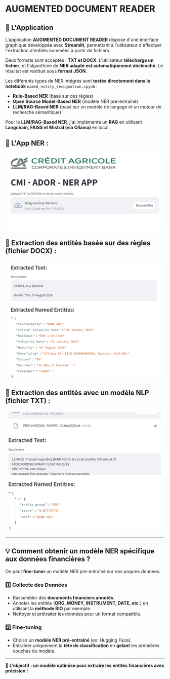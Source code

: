 # **AUGMENTED DOCUMENT READER**

## **📌 L'Application**
L'application **AUGMENTED DOCUMENT READER** dispose d'une interface graphique développée avec **Streamlit**, permettant à l'utilisateur d'effectuer l'extraction d'entités nommées à partir de fichiers.

Deux formats sont acceptés : **TXT et DOCX**. L'utilisateur **télécharge un fichier**, et l'algorithme de **NER adapté est automatiquement déclenché**. Le résultat est restitué sous **format JSON**.

Les différents types de NER intégrés sont **testés directement dans le notebook** `named_entity_recognation.ipynb` :
- **Rule-Based NER** (basé sur des règles)
- **Open Source Model-Based NER** (modèle NER pré-entraîné)
- **LLM/RAG-Based NER** (basé sur un modèle de langage et un moteur de recherche sémantique)

Pour le **LLM/RAG-Based NER**, j'ai implémenté un **RAG** en utilisant **Langchain, FAISS et Mistral (via Ollama)** en local.

## **🔹 L'App NER :**
![L'App NER](src/images/app.png)

## **🔹 Extraction des entités basée sur des règles (fichier DOCX) :**
![L'App NER](src/images/v_docx.png)

## **🔹 Extraction des entités avec un modèle NLP (fichier TXT) :**
![L'App NER](src/images/v_txt.png)

---

## **💡 Comment obtenir un modèle NER spécifique aux données financières ?**
On peut **fine-tuner** un modèle NER pré-entraîné sur nos propres données.  

### **1️⃣ Collecte des Données**  
- Rassembler des **documents financiers annotés**.  
- Annoter les entités (**ORG, MONEY, INSTRUMENT, DATE, etc.**) en utilisant la **méthode BIO** par exemple. 
- Nettoyer et prétraiter les données pour un format compatible.  

### **2️⃣ Fine-tuning**  
- Choisir un **modèle NER pré-entraîné** (ex: Hugging Face).  
- Entraîner uniquement la **tête de classification** en **gelant** les premières couches du modèle.  

---

🚀 **L'objectif : un modèle optimisé pour extraire les entités financières avec précision !**
